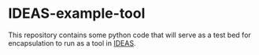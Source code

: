 # IDEAS-example-tool

This repository contains some python code that will serve as a test
bed for encapsulation to run as a tool in [IDEAS](https://inscopix.github.io/ideas-docs/). 


